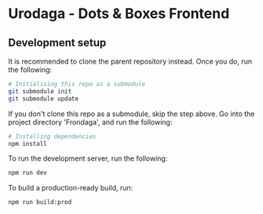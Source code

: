 # Urodaga - Dots & Boxes Frontend

## Development setup
It is recommended to clone the parent repository instead. Once you do, run the following:
```bash
# Initialising this repo as a submodule
git submodule init
git submodule update
```

If you don't clone this repo as a submodule, skip the step above. Go into the
project directory 'Frondaga', and run the following:

```bash
# Installing dependencies
npm install
```

To run the development server, run the following:
```bash
npm run dev
```

To build a production-ready build, run:
```bash
npm run build:prod
```
